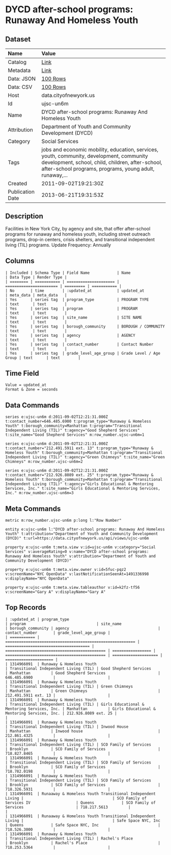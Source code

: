 # DYCD after-school programs: Runaway And Homeless Youth

## Dataset

| Name | Value |
| :--- | :---- |
| Catalog | [Link](https://catalog.data.gov/dataset/dycd-after-school-programs-runaway-and-homeless-youth-00a40) |
| Metadata | [Link](https://data.cityofnewyork.us/api/views/ujsc-un6m) |
| Data: JSON | [100 Rows](https://data.cityofnewyork.us/api/views/ujsc-un6m/rows.json?max_rows=100) |
| Data: CSV | [100 Rows](https://data.cityofnewyork.us/api/views/ujsc-un6m/rows.csv?max_rows=100) |
| Host | data.cityofnewyork.us |
| Id | ujsc-un6m |
| Name | DYCD after-school programs: Runaway And Homeless Youth |
| Attribution | Department of Youth and Community Development (DYCD) |
| Category | Social Services |
| Tags | jobs and economic mobility, education, services, youth, community, development, community development, school, child, children, after-school, after-school programs, programs, young adult, runaway,... |
| Created | 2011-09-02T19:21:30Z |
| Publication Date | 2013-06-21T19:31:53Z |

## Description

Facilities in New York City, by agency and site,  that offer after-school programs for runaway and homeless youth, including street outreach programs, drop-in centers, crisis shelters, and transitional independent living (TIL) programs.
Update Frequency: Annually

## Columns

```ls
| Included | Schema Type | Field Name            | Name                    | Data Type | Render Type |
| ======== | =========== | ===================== | ======================= | ========= | =========== |
| No       | time        | :updated_at           | updated_at              | meta_data | meta_data   |
| Yes      | series tag  | program_type          | PROGRAM TYPE            | text      | text        |
| Yes      | series tag  | program               | PROGRAM                 | text      | text        |
| Yes      | series tag  | site_name             | SITE NAME               | text      | text        |
| Yes      | series tag  | borough_community     | BOROUGH / COMMUNITY     | text      | text        |
| Yes      | series tag  | agency                | AGENCY                  | text      | text        |
| Yes      | series tag  | contact_number        | Contact Number          | text      | text        |
| Yes      | series tag  | grade_level_age_group | Grade Level / Age Group | text      | text        |
```

## Time Field

```ls
Value = updated_at
Format & Zone = seconds
```

## Data Commands

```ls
series e:ujsc-un6m d:2011-09-02T12:21:31.000Z t:contact_number=646.485.6900 t:program_type="Runaway & Homeless Youth" t:borough_community=Manhattan t:program="Transitional Independent Living (TIL)" t:agency="Good Shepherd Services" t:site_name="Good Shepherd Services" m:row_number.ujsc-un6m=1

series e:ujsc-un6m d:2011-09-02T12:21:31.000Z t:contact_number="212.491.5911 ext. 13" t:program_type="Runaway & Homeless Youth" t:borough_community=Manhattan t:program="Transitional Independent Living (TIL)" t:agency="Green Chimneys" t:site_name="Green Chimneys" m:row_number.ujsc-un6m=2

series e:ujsc-un6m d:2011-09-02T12:21:31.000Z t:contact_number="212.926.8089 ext. 25" t:program_type="Runaway & Homeless Youth" t:borough_community=Manhattan t:program="Transitional Independent Living (TIL)" t:agency="Girls Educational & Mentoring Services, Inc." t:site_name="Girls Educational & Mentoring Services, Inc." m:row_number.ujsc-un6m=3
```

## Meta Commands

```ls
metric m:row_number.ujsc-un6m p:long l:"Row Number"

entity e:ujsc-un6m l:"DYCD after-school programs: Runaway And Homeless Youth" t:attribution="Department of Youth and Community Development (DYCD)" t:url=https://data.cityofnewyork.us/api/views/ujsc-un6m

property e:ujsc-un6m t:meta.view v:id=ujsc-un6m v:category="Social Services" v:averageRating=0 v:name="DYCD after-school programs: Runaway And Homeless Youth" v:attribution="Department of Youth and Community Development (DYCD)"

property e:ujsc-un6m t:meta.view.owner v:id=5fuc-pqz2 v:screenName="NYC OpenData" v:lastNotificationSeenAt=1491336998 v:displayName="NYC OpenData"

property e:ujsc-un6m t:meta.view.tableauthor v:id=k2fz-tf56 v:screenName="Gary A" v:displayName="Gary A"
```

## Top Records

```ls
| :updated_at | program_type                                              | program                               | site_name                                    | borough_community | agency                                       | contact_number       | grade_level_age_group | 
| =========== | ========================================================= | ===================================== | ============================================ | ================= | ============================================ | ==================== | ===================== | 
| 1314966091  | Runaway & Homeless Youth                                  | Transitional Independent Living (TIL) | Good Shepherd Services                       | Manhattan         | Good Shepherd Services                       | 646.485.6900         |                       | 
| 1314966091  | Runaway & Homeless Youth                                  | Transitional Independent Living (TIL) | Green Chimneys                               | Manhattan         | Green Chimneys                               | 212.491.5911 ext. 13 |                       | 
| 1314966091  | Runaway & Homeless Youth                                  | Transitional Independent Living (TIL) | Girls Educational & Mentoring Services, Inc. | Manhattan         | Girls Educational & Mentoring Services, Inc. | 212.926.8089 ext. 25 |                       | 
| 1314966091  | Runaway & Homeless Youth                                  | Transitional Independent Living (TIL) | Inwood House                                 | Manhattan         | Inwood house                                 | 212.861.4325         |                       | 
| 1314966091  | Runaway & Homeless Youth                                  | Transitional Independent Living (TIL) | SCO Family of Services                       | Brooklyn          | SCO Family of Services                       | 718.827.8465         |                       | 
| 1314966091  | Runaway & Homeless Youth                                  | Transitional Independent Living (TIL) | SCO Family of Services                       | Brooklyn          | SCO Family of Services                       | 718.782.0198         |                       | 
| 1314966091  | Runaway & Homeless Youth                                  | Transitional Independent Living (TIL) | SCO Family of Services                       | Brooklyn          | SCO Family of Services                       | 718.326.5931         |                       | 
| 1314966091  | Runaaway & Homeless Youth Transitional Independent Living |                                       | SCO Family of Services IV                    | Queens            | SCO Family of Services                       | 718.217.5613         |                       | 
| 1314966091  | Runaaway & Homeless Youth Transitional Independent Living |                                       | Safe Space NYC, Inc                          | Queens            | Safe Space NYC, Inc                          | 718.526.3000         |                       | 
| 1314966091  | Runaway & Homeless Youth                                  | Transitional Independent Living (TIL) | Rachel's Place                               | Brooklyn          | Rachel's Place                               | 718.253.5364         |                       | 
```